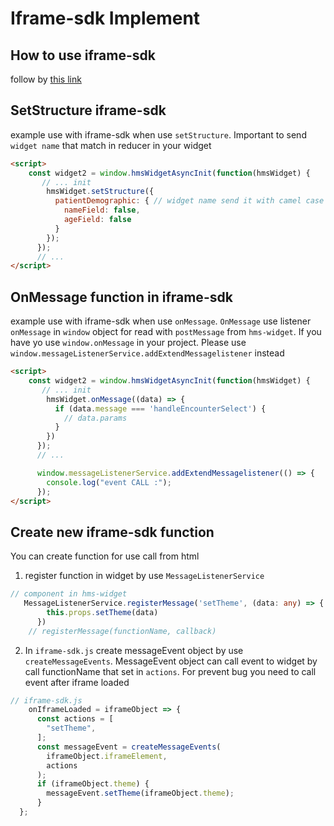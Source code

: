 # Iframe-sdk Implement

## How to use iframe-sdk
  follow by [this link](../iframe-sdk/get-start.md)

## SetStructure iframe-sdk
example use with iframe-sdk when use `setStructure`. Important to send `widget name` that match in reducer in your widget
```html
<script>
    const widget2 = window.hmsWidgetAsyncInit(function(hmsWidget) {
       // ... init
        hmsWidget.setStructure({
          patientDemographic: { // widget name send it with camel case ex patientDemographic. it will tranfer to 'PATIENT_DEMOGRAPHIC' 
            nameField: false,
            ageField: false
          }
        });
      });
      // ... 
</script>
```
## OnMessage function in iframe-sdk
example use with iframe-sdk when use `onMessage`. `OnMessage` use listener `onMessage` in `window` object for read with `postMessage` from `hms-widget`. If you have yo use `window.onMessage` in your project. Please use `window.messageListenerService.addExtendMessagelistener` instead
```html
<script>
    const widget2 = window.hmsWidgetAsyncInit(function(hmsWidget) {
       // ... init
        hmsWidget.onMessage((data) => {
          if (data.message === 'handleEncounterSelect') {
            // data.params
          }
        })
      });
      // ... 

      window.messageListenerService.addExtendMessagelistener(() => {
        console.log("event CALL :");
      });
</script>
```
## Create new iframe-sdk function
You can create function for use call from html
1. register function in widget by use `MessageListenerService`
```ts
// component in hms-widget
   MessageListenerService.registerMessage('setTheme', (data: any) => {
        this.props.setTheme(data)
      })
    // registerMessage(functionName, callback)
```
2. In `iframe-sdk.js` create messageEvent object by use `createMessageEvents`. MessageEvent object can call event to widget by call functionName that set in `actions`. For prevent bug you need to call event after iframe loaded
```js
// iframe-sdk.js
    onIframeLoaded = iframeObject => {
      const actions = [
        "setTheme",
      ];
      const messageEvent = createMessageEvents(
        iframeObject.iframeElement,
        actions
      );
      if (iframeObject.theme) {
        messageEvent.setTheme(iframeObject.theme);
      }
  };
```